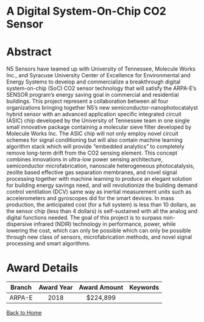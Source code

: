 
A Digital System-On-Chip CO2 Sensor
===================================

# Abstract


N5 Sensors have teamed up with University of Tennessee, Molecule Works Inc., and Syracuse University Center of Excellence for Environmental and Energy Systems to develop and commercialize a breakthrough digital system-on-chip (SoC) CO2 sensor technology that will satisfy the ARPA-E’s SENSOR program’s energy saving goal in commercial and residential buildings. This project represent a collaboration between all four organizations bringing together N5’s new semiconductor-nanophotocatalyst hybrid sensor with an advanced application specific integrated circuit (ASIC) chip developed by the University of Tennessee team in one single small innovative package containing a molecular sieve filter developed by Molecule Works Inc. The ASIC chip will not only employ novel circuit schemes for signal conditioning but will also contain machine learning algorithm stack which will provide “embedded analytics” to completely remove long-term drift from the CO2 sensing element. This concept combines innovations in ultra-low power sensing architecture, semiconductor microfabrication, nanoscale heterogeneous photocatalysis, zeolite based effective gas separation membranes, and novel signal processing together with machine learning to produce an elegant solution for building energy savings need, and will revolutionize the building demand control ventilation (DCV) same way as inertial measurement units such as accelerometers and gyroscopes did for the smart devices.  In mass production, the anticipated cost (for a full system) is less than 10 dollars, as the sensor chip (less than 4 dollars) is self-sustained with all the analog and digital functions needed. The goal of this project is to surpass non-dispersive infrared (NDIR) technology in performance, power, while lowering the cost, which can only be possible which can only be possible through new class of sensors, microfabrication methods, and novel signal processing and smart algorithms.  

# Award Details

|Branch|Award Year|Award Amount|Keywords|
| :---: | :---: | :---: | :---: |
|ARPA-E|2018|$224,899||
  
  


[Back to Home](https://github.com/chrischow/dod_sbir_awards/Reports/JT/#323)